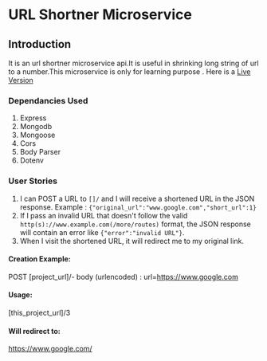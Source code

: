 # URL Shortner Microservice

## Introduction
It is an url shortner microservice api.It is useful in shrinking long string of url to a number.This microservice is only for learning purpose . Here is a [Live Version](https://inexpensive-quark-divan.glitch.me/ "Live Version")

### Dependancies Used
 1. Express  
 2. Mongodb 
 3. Mongoose 
 4. Cors 
 5. Body Parser
 6. Dotenv 

### User Stories

1. I can POST a URL to `[]/` and I will receive a shortened URL in the JSON response. Example : `{"original_url":"www.google.com","short_url":1}`
2. If I pass an invalid URL that doesn't follow the valid `http(s)://www.example.com(/more/routes)` format, the JSON response will contain an error like `{"error":"invalid URL"}`.
3. When I visit the shortened URL, it will redirect me to my original link.


#### Creation Example:

POST [project_url]/- body (urlencoded) :  url=https://www.google.com

#### Usage:

[this_project_url]/3

#### Will redirect to:

https://www.google.com/
